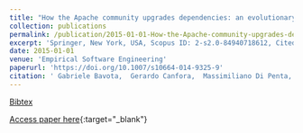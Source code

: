 ```yaml
---
title: "How the Apache community upgrades dependencies: an evolutionary study"
collection: publications
permalink: /publication/2015-01-01-How-the-Apache-community-upgrades-dependencies-an-evolutionary-study
excerpt: 'Springer, New York, USA, Scopus ID: 2-s2.0-84940718612, Cited by: 30'
date: 2015-01-01
venue: 'Empirical Software Engineering'
paperurl: 'https://doi.org/10.1007/s10664-014-9325-9'
citation: ' Gabriele Bavota,  Gerardo Canfora,  Massimiliano Di Penta,  Rocco Oliveto,  Sebastiano Panichella, &quot;How the Apache community upgrades dependencies: an evolutionary study.&quot; Empirical Software Engineering, 2015.'
---
```

[Bibtex](https://dblp.org/rec/bib/journals/ese/BavotaCPOP15)

[Access paper here](https://doi.org/10.1007/s10664-014-9325-9){:target="_blank"}
